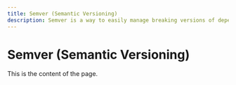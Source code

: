 ```yaml
---
title: Semver (Semantic Versioning)
description: Semver is a way to easily manage breaking versions of dependencies.
---
```


# Semver (Semantic Versioning)

This is the content of the page.
